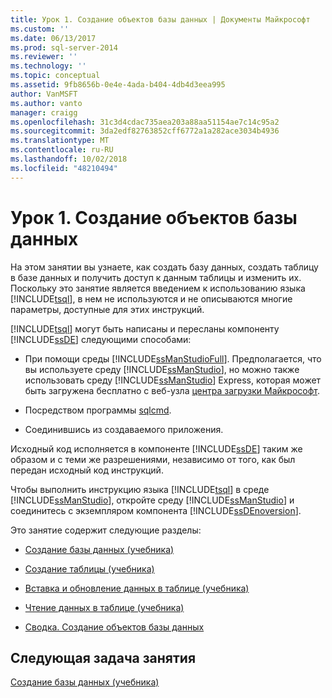 ```yaml
---
title: Урок 1. Создание объектов базы данных | Документы Майкрософт
ms.custom: ''
ms.date: 06/13/2017
ms.prod: sql-server-2014
ms.reviewer: ''
ms.technology: ''
ms.topic: conceptual
ms.assetid: 9fb8656b-0e4e-4ada-b404-4db4d3eea995
author: VanMSFT
ms.author: vanto
manager: craigg
ms.openlocfilehash: 31c3d4cdac735aea203a88aa51154ae7c14c95a2
ms.sourcegitcommit: 3da2edf82763852cff6772a1a282ace3034b4936
ms.translationtype: MT
ms.contentlocale: ru-RU
ms.lasthandoff: 10/02/2018
ms.locfileid: "48210494"
---
```

# <a name="lesson-1-creating-database-objects"></a>Урок 1. Создание объектов базы данных
  На этом занятии вы узнаете, как создать базу данных, создать таблицу в базе данных и получить доступ к данным таблицы и изменить их. Поскольку это занятие является введением к использованию языка [!INCLUDE[tsql](../includes/tsql-md.md)], в нем не используются и не описываются многие параметры, доступные для этих инструкций.  
  
 [!INCLUDE[tsql](../includes/tsql-md.md)] могут быть написаны и пересланы компоненту [!INCLUDE[ssDE](../includes/ssde-md.md)] следующими способами:  
  
-   При помощи среды [!INCLUDE[ssManStudioFull](../includes/ssmanstudiofull-md.md)]. Предполагается, что вы используете среду [!INCLUDE[ssManStudio](../includes/ssmanstudio-md.md)], но можно также использовать среду [!INCLUDE[ssManStudio](../includes/ssmanstudio-md.md)] Express, которая может быть загружена бесплатно с веб-узла [центра загрузки Майкрософт](http://go.microsoft.com/fwlink/?linkid=67359).  
  
-   Посредством программы [sqlcmd](../tools/sqlcmd-utility.md).  
  
-   Соединившись из создаваемого приложения.  
  
 Исходный код исполняется в компоненте [!INCLUDE[ssDE](../includes/ssde-md.md)] таким же образом и с теми же разрешениями, независимо от того, как был передан исходный код инструкций.  
  
 Чтобы выполнить инструкцию языка [!INCLUDE[tsql](../includes/tsql-md.md)] в среде [!INCLUDE[ssManStudio](../includes/ssmanstudio-md.md)], откройте среду [!INCLUDE[ssManStudio](../includes/ssmanstudio-md.md)] и соединитесь с экземпляром компонента [!INCLUDE[ssDEnoversion](../includes/ssdenoversion-md.md)].  
  
 Это занятие содержит следующие разделы:  
  
-   [Создание базы данных &#40;учебника&#41;](lesson-1-1-creating-a-database.md)  
  
-   [Создание таблицы &#40;учебника&#41;](lesson-1-2-creating-a-table.md)  
  
-   [Вставка и обновление данных в таблице &#40;учебника&#41;](lesson-1-3-inserting-and-updating-data-in-a-table.md)  
  
-   [Чтение данных в таблице &#40;учебника&#41;](lesson-1-4-reading-the-data-in-a-table.md)  
  
-   [Сводка. Создание объектов базы данных](lesson-1-5-summary-creating-database-objects.md)  
  
## <a name="next-task-in-lesson"></a>Следующая задача занятия  
 [Создание базы данных &#40;учебника&#41;](lesson-1-1-creating-a-database.md)  
  
  
